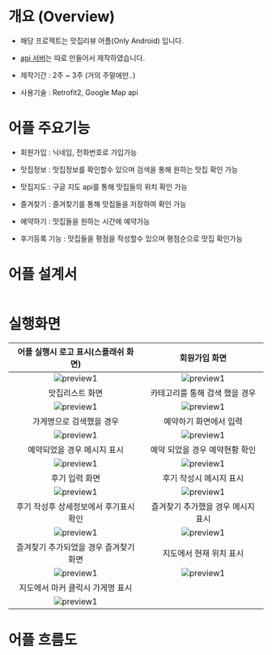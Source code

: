# 개요 (Overview)

- 해당 프로젝트는 맛집리뷰 어플(Only Android) 입니다.  

- [api 서버](https://github.com/yy8305/pook-android-api_server-python_flask)는 따로 만들어서 제작하였습니다.

- 제작기간 : 2주 ~ 3주 (거의 주말에만..)

- 사용기술 : Retrofit2, Google Map api

# 어플 주요기능

- 회원가입 : 닉네임, 전화번호로 가입가능

- 맛집정보 : 맛집정보를 확인할수 있으며 검색을 통해 원하는 맛집 확인 가능

- 맛집지도 : 구글 지도 api를 통해 맛집들의 위치 확인 가능

- 즐겨찾기 : 즐겨찾기를 통해 맛집들을 저장하여 확인 가능

- 예약하기 : 맛집들을 원하는 시간에 예약가능

- 후기등록 기능 : 맛집들을 평점을 작성할수 있으며 평점순으로 맛집 확인가능

# 어플 설계서
<div style="text-align:center"><img src=".readme_img/design1.png" alt="" /></div>

<div style="text-align:center"><img src=".readme_img/design2.png" alt="" /></div>

# 실행화면
|어플 실행시 로고 표시(스플래쉬 화면)|회원가입 화면|
:-------------------------:|:-------------------------:
|![preview1](/.readme_img/preview1.png)|![preview1](/.readme_img/preview2.png)|
|맛집리스트 화면|카테고리를 통해 검색 했을 경우|
|![preview1](/.readme_img/preview3.png)|![preview1](/.readme_img/preview4.png)|
|가게명으로 검색했을 경우|예약하기 화면에서 입력|
|![preview1](/.readme_img/preview5.png)|![preview1](/.readme_img/preview6.png)|
|예약되었을 경우 메시지 표시|예약 되었을 경우 예약현황 확인|
|![preview1](/.readme_img/preview7.png)|![preview1](/.readme_img/preview8.png)|
|후기 입력 화면|후기 작성시 메시지 표시|
|![preview1](/.readme_img/preview9.png)|![preview1](/.readme_img/preview10.png)|
|후기 작성후 상세정보에서 후기표시 확인|즐겨찾기 추가했을 경우 메시지 표시|
|![preview1](/.readme_img/preview11.png)|![preview1](/.readme_img/preview12.png)|
|즐겨찾기 추가되었을 경우 즐겨찾기 화면|지도에서 현재 위치 표시|
|![preview1](/.readme_img/preview13.png)|![preview1](/.readme_img/preview14.png)|
|지도에서 마커 클릭시 가게명 표시||
|![preview1](/.readme_img/preview15.png)||


# 어플 흐름도

<div style="text-align:center"><img src=".readme_img/flow1.png" alt="" /></div>